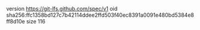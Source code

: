version https://git-lfs.github.com/spec/v1
oid sha256:ffc1358bd127c7b42114ddee2ffd503f40ec8391a0091e480bd5384e8ff8d10e
size 116
